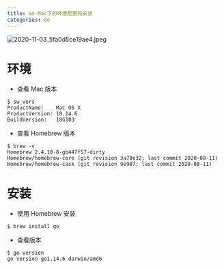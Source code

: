 ```yaml
---
title: Go-Mac下的环境配置和安装
categories: Go
---
```


![2020-11-03_5fa0d5ce19ae4.jpeg](https://upload-images.jianshu.io/upload_images/15325592-7aa47290b7c26789.jpeg?imageMogr2/auto-orient/strip%7CimageView2/2/w/1240)
<!-- more -->

#  环境

- 查看 Mac 版本

```
$ sw_vers
ProductName:    Mac OS X
ProductVersion: 10.14.6
BuildVersion:   18G103
```

- 查看 Homebrew 版本

```
$ brew -v
Homebrew 2.4.10-8-gb447f57-dirty
Homebrew/homebrew-core (git revision 3a70e32; last commit 2020-08-11)
Homebrew/homebrew-cask (git revision 9e987; last commit 2020-08-11)
```

#  安装

- 使用 Homebrew 安装

```
$ brew install go
```

- 查看版本

```
$ go version
go version go1.14.6 darwin/amd6
```

